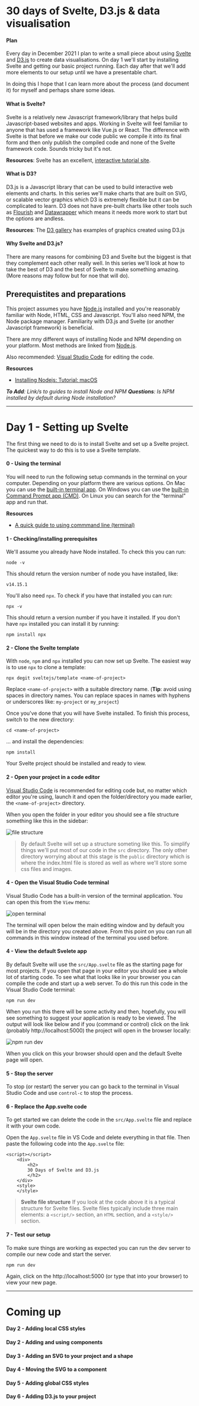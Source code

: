 # 30 days of Svelte, D3.js & data visualisation

#### Plan

Every day in December 2021 I plan to write a small piece about using [Svelte](https://svelte.dev/) and [D3.js](https://d3js.org/) to create data visualisations. On day 1 we'll start by installing Svelte and getting our basic project running. Each day after that we'll add more elements to our setup until we have a presentable chart.

In doing this I hope that I can learn more about the process (and document it) for myself and perhaps share some ideas.

#### What is Svelte?

Svelte is a relatively new Javascript framework/library that helps build Javascript-based websites and apps. Working in Svelte will feel familiar to anyone that has used a framework like Vue.js or React. The difference with Svelte is that before we make our code public we compile it into its final form and then only publish the compiled code and none of the Svelte framework code. Sounds tricky but it's not.

**Resources**: Svelte has an excellent, [interactive tutorial site](https://svelte.dev/tutorial/basics).

#### What is D3?

D3.js is a Javascript library that can be used to build interactive web elements and charts. In this series we'll make charts that are built on SVG, or scalable vector graphics which D3 is extremely flexible but it can be complicated to learn. D3 does not have pre-built charts like other tools such as [Flourish](https://flourish.studio) and [Datawrapper](https://datawrapper.de) which means it needs more work to start but the options are andless.

**Resources**: The [D3 gallery](https://observablehq.com/@d3/gallery) has examples of graphics created using D3.js

#### Why Svelte and D3.js?

There are many reasons for combining D3 and Svelte but the biggest is that they complement each other really well. In this series we'll look at how to take the best of D3 and the best of Svelte to make something amazing. (More reasons may follow but for noe that will do).

## Prerequistites and preparations

This project assumes you have [Node.js](https://nodejs.org/) installed and you're reasonably familiar with Node, HTML, CSS and Javascript. You'll also need NPM, the Node package manager. Familiarity with D3.js and Svelte (or another Javascript framework) is beneficial.

There are mny different ways of installing Node and NPM depending on your platform. Most methods are linked from [Node.js](https://nodejs.org/).

Also recommended: [Visual Studio Code](https://code.visualstudio.com/) for editing the code.

**Resources**

- [Installing Nodejs: Tutorial: macOS](https://nodesource.com/blog/installing-nodejs-tutorial-mac-os-x/)

_**To Add**: Link/s to guides to install Node and NPM_
_**Questions**: Is NPM installed by default during Node installation?_

---

# Day 1 - Setting up Svelte

The first thing we need to do is to install Svelte and set up a Svelte project. The quickest way to do this is to use a Svelte template.

#### 0 - Using the terminal

You will need to run the following setup commands in the terminal on your computer. Depending on your platform there are various options. On Mac you can use the [built-in terminal app](https://www.howtogeek.com/682770/how-to-open-the-terminal-on-a-mac/). On Windows you can use the [built-in Command Prompt app (CMD)](https://www.webucator.com/article/how-to-run-a-nodejs-application-on-windows/). On Linux you can search for the "terminal" app and run that.

**Resources**

- [A quick guide to using commmand line (terminal)](https://towardsdatascience.com/a-quick-guide-to-using-command-line-terminal-96815b97b955)

#### 1 - Checking/installing prerequisites

We'll assume you already have Node installed. To check this you can run:

    node -v

This should return the version number of node you have installed, like:

    v14.15.1

You'll also need `npx`. To check if you have that installed you can run:

    npx -v

This should return a version number if you have it installed. If you don't have `npx` installed you can install it by running:

    npm install npx

#### 2 - Clone the Svelte template

With `node`, `npm` and `npx` installed you can now set up Svelte. The easiest way is to use `npx` to clone a template:

    npx degit sveltejs/template <name-of-project>

Replace `<name-of-project>` with a suitable directory name. (**Tip**: avoid using spaces in directory names. You can replace spaces in names with hyphens or underscores like: `my-project` or `my_project`)

Once you've done that you will have Svelte installed. To finish this process, switch to the new directory:

    cd <name-of-project>

... and install the dependencies:

    npm install

Your Svelte project should be installed and ready to view.

#### 2 - Open your project in a code editor

[Visual Studio Code](https://code.visualstudio.com/) is recommended for editing code but, no matter which editor you're using, launch it and open the folder/directory you made earlier, the `<name-of-project>` directory.

When you open the folder in your editor you should see a file structure something like this in the sidebar:

![file structure](/public/images/file-structure.png)

> By default Svelte will set up a structure someting like this. To simplify things we'll put most of our code in the `src` directory. The only other directory worrying about at this stage is the `public` directory which is where the index.html file is stored as well as where we'll store some css files and images.

#### 4 - Open the Visual Studio Code terminal

Visual Studio Code has a built-in version of the terminal application. You can open this from the `View` menu:

![open terminal](/public/images/open-terminal.png)

The terminal will open below the main editing window and by default you will be in the directory you created above. From this point on you can run all commands in this window instead of the terminal you used before.

#### 4 - View the default Svelete app

By default Svelte will use the `src/App.svelte` file as the starting page for most projects. If you open that page in your editor you should see a whole lot of starting code. To see what that looks like in your browser you can compile the code and start up a web server. To do this run this code in the Visual Studio Code terminal:

    npm run dev

When you run this there will be some activity and then, hopefully, you will see something to suggest your application is ready to be viewed. The output will look like below and if you (command or control) click on the link (probably http://localhost:5000) the project will open in the browser locally:

![npm run dev](/public/images/dev-build.png)

When you click on this your browser should open and the default Svelte page will open.

#### 5 - Stop the server

To stop (or restart) the server you can go back to the terminal in Visual Studio Code and use `control-c` to stop the process.

#### 6 - Replace the App.svelte code

To get started we can delete the code in the `src/App.svelte` file and replace it with your own code.

Open the `App.svelte` file in VS Code and delete everything in that file. Then paste the following code into the `App.svelte` file:

    <script></script>
        <div>
            <h2>
            30 Days of Svelte and D3.js
            </h2>
        </div>
        <style>
        </style>

> **Svelte file structure** If you look at the code above it is a typical structure for Svelte files. Svelte files typically include three main elements: a `<script/>` section, an `HTML` section, and a `<style/>` section.

#### 7 - Test our setup

To make sure things are working as expected you can run the dev server to compile our new code and start the server.

    npm run dev

Again, click on the http://localhost:5000 (or type that into your browser) to view your new page.

---

# Coming up

#### Day 2 - Adding local CSS styles

#### Day 2 - Adding and using components

#### Day 3 - Adding an SVG to your project and a shape

#### Day 4 - Moving the SVG to a component

#### Day 5 - Adding global CSS styles

#### Day 6 - Adding D3.js to your project
